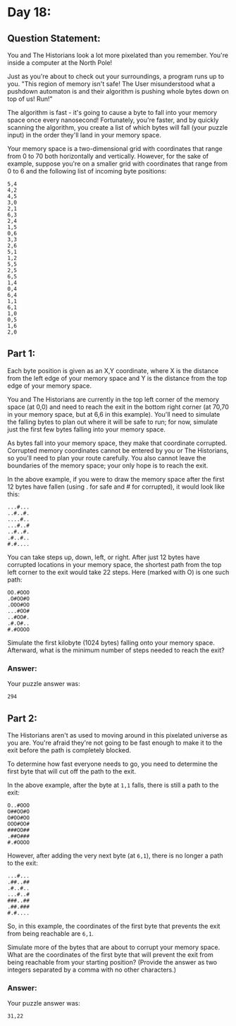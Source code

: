 # Day 18:
## Question Statement:
You and The Historians look a lot more pixelated than you remember. You're inside a computer at the North Pole!

Just as you're about to check out your surroundings, a program runs up to you. "This region of memory isn't safe! The User misunderstood what a pushdown automaton is and their algorithm is pushing whole bytes down on top of us! Run!"

The algorithm is fast - it's going to cause a byte to fall into your memory space once every nanosecond! Fortunately, you're faster, and by quickly scanning the algorithm, you create a list of which bytes will fall (your puzzle input) in the order they'll land in your memory space.

Your memory space is a two-dimensional grid with coordinates that range from 0 to 70 both horizontally and vertically. However, for the sake of example, suppose you're on a smaller grid with coordinates that range from 0 to 6 and the following list of incoming byte positions:
```
5,4
4,2
4,5
3,0
2,1
6,3
2,4
1,5
0,6
3,3
2,6
5,1
1,2
5,5
2,5
6,5
1,4
0,4
6,4
1,1
6,1
1,0
0,5
1,6
2,0
```

## Part 1:
Each byte position is given as an X,Y coordinate, where X is the distance from the left edge of your memory space and Y is the distance from the top edge of your memory space.

You and The Historians are currently in the top left corner of the memory space (at 0,0) and need to reach the exit in the bottom right corner (at 70,70 in your memory space, but at 6,6 in this example). You'll need to simulate the falling bytes to plan out where it will be safe to run; for now, simulate just the first few bytes falling into your memory space.

As bytes fall into your memory space, they make that coordinate corrupted. Corrupted memory coordinates cannot be entered by you or The Historians, so you'll need to plan your route carefully. You also cannot leave the boundaries of the memory space; your only hope is to reach the exit.

In the above example, if you were to draw the memory space after the first 12 bytes have fallen (using . for safe and # for corrupted), it would look like this:
```
...#...
..#..#.
....#..
...#..#
..#..#.
.#..#..
#.#....
```
You can take steps up, down, left, or right. After just 12 bytes have corrupted locations in your memory space, the shortest path from the top left corner to the exit would take 22 steps. Here (marked with O) is one such path:
```
OO.#OOO
.O#OO#O
.OOO#OO
...#OO#
..#OO#.
.#.O#..
#.#OOOO
```
Simulate the first kilobyte (1024 bytes) falling onto your memory space. Afterward, what is the minimum number of steps needed to reach the exit?

### Answer:
Your puzzle answer was:
```
294
```

## Part 2:
The Historians aren't as used to moving around in this pixelated universe as you are. You're afraid they're not going to be fast enough to make it to the exit before the path is completely blocked.

To determine how fast everyone needs to go, you need to determine the first byte that will cut off the path to the exit.

In the above example, after the byte at `1,1` falls, there is still a path to the exit:
```
O..#OOO
O##OO#O
O#OO#OO
OOO#OO#
###OO##
.##O###
#.#OOOO
```
However, after adding the very next byte (at `6,1`), there is no longer a path to the exit:
```
...#...
.##..##
.#..#..
...#..#
###..##
.##.###
#.#....
```
So, in this example, the coordinates of the first byte that prevents the exit from being reachable are `6,1`.

Simulate more of the bytes that are about to corrupt your memory space. What are the coordinates of the first byte that will prevent the exit from being reachable from your starting position? (Provide the answer as two integers separated by a comma with no other characters.)

### Answer:
Your puzzle answer was:
```
31,22
```